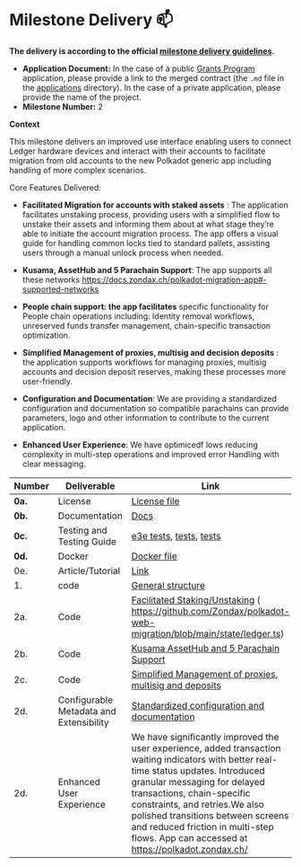 # Milestone Delivery :mailbox:

**The delivery is according to the official [milestone delivery guidelines](https://github.com/w3f/Grants-Program/blob/master/docs/Support%20Docs/milestone-deliverables-guidelines.md).**  

* **Application Document:** In the case of a public [Grants Program](https://github.com/w3f/Grants-Program) application, please provide a link to the merged contract (the `.md` file in the [applications](https://github.com/w3f/Grants-Program/blob/master/applications/MigrationEase.md) directory). In the case of a private application, please provide the name of the project. 
* **Milestone Number:** 2

**Context**

This milestone delivers an improved use interface enabling users to connect Ledger hardware devices and interact with their accounts to facilitate migration from old accounts to the new Polkadot generic app including handling of more complex scenarios. 

Core Features Delivered:

- **Facilitated Migration for accounts with staked assets** : The application facilitates unstaking process, providing users with a simplified flow to unstake their assets and informing them about at what stage they’re able to initiate the account migration process. The app offers a visual guide for handling common locks tied to standard pallets, assisting users through a manual unlock process when needed.

- **Kusama, AssetHub and 5 Parachain Support**: The app supports all these networks https://docs.zondax.ch/polkadot-migration-app#-supported-networks 

- **People chain support: the app facilitates** specific functionality for People chain operations including: Identity removal workflows, unreserved funds transfer management, chain-specific transaction optimization.

- **Simplified Management of proxies, multisig and decision deposits** : the application supports workflows for managing proxies, multisig accounts and decision deposit reserves, making these processes more user-friendly.

- **Configuration and Documentation**: We are providing a standardized configuration and documentation so compatible parachains can provide parameters, logo and other information to contribute to the current application.

- **Enhanced User Experience**: We have optimicedf lows reducing complexity in multi-step operations and improved error Handling with clear messaging.


| Number | Deliverable | Link | Notes |
| ------------- | ------------- | ------------- |------------- |
| **0a.** | License | [License file](https://github.com/Zondax/polkadot-web-migration?tab=Apache-2.0-1-ov-file#readme)  |
| **0b.** | Documentation | [Docs](docs.zondax.ch/polkadot-migration-app) | 
| **0c.** | Testing and Testing Guide | [e3e tests](https://github.com/Zondax/polkadot-web-migration/tree/main/e2e), [tests](https://github.com/Zondax/polkadot-web-migration/tree/main/state/__tests__), [tests](https://github.com/Zondax/polkadot-web-migration/tree/main/lib/__tests__ )|
| **0d.** | Docker | [Docker file](https://github.com/Zondax/polkadot-web-migration/blob/main/dockerfile) |
| 0e. | Article/Tutorial |[Link](https://zondax.ch/blog/polkadot-ledger-migration-assistant-now-live)|
| 1. |  code| [General structure](https://github.com/Zondax/polkadot-web-migration)  |
| 2a. | Code| [Facilitated Staking/Unstaking]( https://github.com/Zondax/polkadot-web-migration/blob/main/components/sections/migrate/dialogs/unstake-dialog.tsx) ( https://github.com/Zondax/polkadot-web-migration/blob/main/state/ledger.ts)|
| 2b. | Code| [Kusama AssetHub and 5 Parachain Support](https://github.com/Zondax/polkadot-web-migration/blob/main/config/appsConfig.json)  |
| 2c. | Code| [Simplified Management of proxies, multisig and deposits ](https://github.com/Zondax/polkadot-web-migration/blob/main/lib/account.ts)|
| 2d. | Configurable Metadata and Extensibility  | [Standardized configuration and documentation](https://github.com/Zondax/polkadot-web-migration/blob/main/config/appsConfig.json) |
| 2d. | Enhanced User Experience| We have significantly improved the user experience, added transaction waiting indicators with better real-time status updates. Introduced granular messaging for delayed transactions, chain-specific constraints, and retries.We also polished transitions between screens and reduced friction in multi-step flows. App can accessed at https://polkadot.zondax.ch/ |

